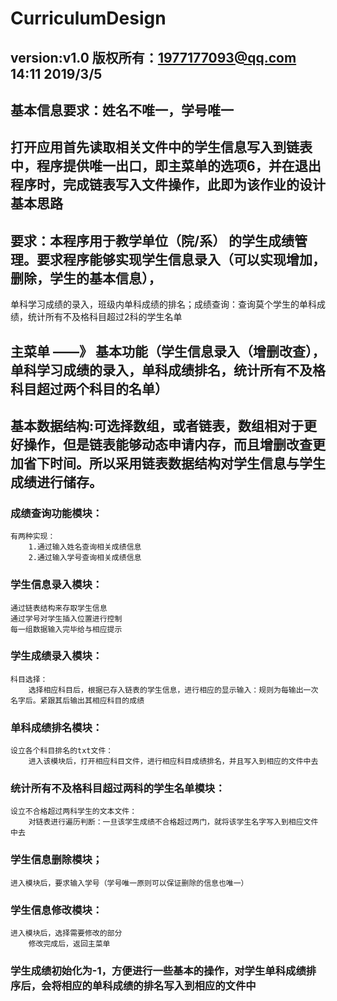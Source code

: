 # CurriculumDesign

## version:v1.0        版权所有：1977177093@qq.com         14:11 2019/3/5

## 基本信息要求：姓名不唯一，学号唯一  


## 打开应用首先读取相关文件中的学生信息写入到链表中，程序提供唯一出口，即主菜单的选项6，并在退出程序时，完成链表写入文件操作，此即为该作业的设计基本思路

## 要求：本程序用于教学单位（院/系） 的学生成绩管理。要求程序能够实现学生信息录入（可以实现增加，删除，学生的基本信息），
单科学习成绩的录入，班级内单科成绩的排名；成绩查询：查询莫个学生的单科成绩，统计所有不及格科目超过2科的学生名单

## 主菜单    ——》   基本功能（学生信息录入（增删改查），单科学习成绩的录入，单科成绩排名，统计所有不及格科目超过两个科目的名单）

## 基本数据结构:可选择数组，或者链表，数组相对于更好操作，但是链表能够动态申请内存，而且增删改查更加省下时间。所以采用链表数据结构对学生信息与学生成绩进行储存。


### 成绩查询功能模块：
	有两种实现：
		1.通过输入姓名查询相关成绩信息
		2.通过输入学号查询相关成绩信息



### 学生信息录入模块：
	通过链表结构来存取学生信息
	通过学号对学生插入位置进行控制
	每一组数据输入完毕给与相应提示
	

### 学生成绩录入模块：
	科目选择：
		选择相应科目后，根据已存入链表的学生信息，进行相应的显示输入：规则为每输出一次名字后。紧跟其后输出其相应科目的成绩



### 单科成绩排名模块：
	设立各个科目排名的txt文件：
		进入该模块后，打开相应科目文件，进行相应科目成绩排名，并且写入到相应的文件中去
		


### 统计所有不及格科目超过两科的学生名单模块：
	设立不合格超过两科学生的文本文件：
		对链表进行遍历判断：一旦该学生成绩不合格超过两门，就将该学生名字写入到相应文件中去
		
### 学生信息删除模块；
	进入模块后，要求输入学号（学号唯一原则可以保证删除的信息也唯一）
	
### 学生信息修改模块：
	进入模块后，选择需要修改的部分
		修改完成后，返回主菜单


### 学生成绩初始化为-1，方便进行一些基本的操作，对学生单科成绩排序后，会将相应的单科成绩的排名写入到相应的文件中

